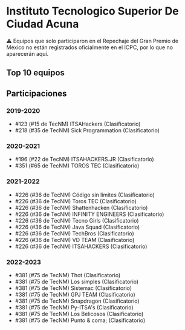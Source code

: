 # Instituto Tecnologico Superior De Ciudad Acuna

:warning: Equipos que solo participaron en el Repechaje del Gran Premio de México no están registrados oficialmente en el ICPC, por lo que no aparecerán aquí.

## Top 10 equipos


## Participaciones

### 2019-2020

- #123 (#15 de TecNM) ITSAHackers (Clasificatorio)
- #218 (#35 de TecNM) Sick Programmation (Clasificatorio)

### 2020-2021

- #196 (#22 de TecNM) ITSAHACKERS.JR (Clasificatorio)
- #351 (#65 de TecNM) TOROS TEC (Clasificatorio)

### 2021-2022

- #226 (#36 de TecNM) Código sin limites (Clasificatorio)
- #226 (#36 de TecNM) Toros TEC (Clasificatorio)
- #226 (#36 de TecNM) Shattenhacken (Clasificatorio)
- #226 (#36 de TecNM) INFINITY ENGINEERS (Clasificatorio)
- #226 (#36 de TecNM) Tecno Girls (Clasificatorio)
- #226 (#36 de TecNM) Java Squad (Clasificatorio)
- #226 (#36 de TecNM) TechBros (Clasificatorio)
- #226 (#36 de TecNM) VD TEAM (Clasificatorio)
- #226 (#36 de TecNM) ITSAHACKERS (Clasificatorio)

### 2022-2023

- #381 (#75 de TecNM) Thot (Clasificatorio)
- #381 (#75 de TecNM) Los simples (Clasificatorio)
- #381 (#75 de TecNM) Sistemac (Clasificatorio)
- #381 (#75 de TecNM) GPJ TEAM (Clasificatorio)
- #381 (#75 de TecNM) Snapdragon (Clasificatorio)
- #381 (#75 de TecNM) Py-ITSA's (Clasificatorio)
- #381 (#75 de TecNM) Los Belicosos (Clasificatorio)
- #381 (#75 de TecNM) Punto & coma; (Clasificatorio)



